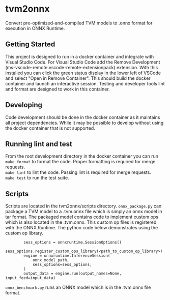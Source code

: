 # tvm2onnx
Convert pre-optimized-and-compiled TVM models to .onnx format for execution in ONNX Runtime.

## Getting Started
This project is designed to run in a docker container and integrate with Visual Studio Code. For
Visual Studio Code add the Remove Development (ms-vscode-remote.vscode-remote-extensionpack)
extension. With this installed you can click the green status display in the lower left
of VSCode and select "Open in Remove Container". This should build the docker container and
launch an interactive session. Testing and developer tools lint and format are designed to work
in this container.
## Developing
Code development should be done in the docker container as it maintains all project dependencies.
While it may be possible to develop without using the docker container that is not supported.
## Running lint and test
From the root development directory in the docker container you can run</br>
`make format` to format the code. Proper formatting is required for merge requests.</br>
`make lint` to lint the code. Passing lint is required for merge requests.</br>
`make test` to run the test suite.
## Scripts
Scripts are located in the tvm2onnx/scripts directory.
`onnx_package.py`  can package a TVM model to a .tvm.onnx
file which is simply an onnx model in tar format. The packaged model contains code to implement
custom ops which is also located in the .tvm.onnx. This custom op files is registered with the
ONNX Runtime. The python code below demonstrates using the custom op library.
```
        sess_options = onnxruntime.SessionOptions()
        sess_options.register_custom_ops_library(<path_to_custom_op_library>)
        engine = onnxruntime.InferenceSession(
            onnx_model_path,
            sess_options=sess_options,
        )
        output_data = engine.run(output_names=None, input_feed=input_data)
```
`onnx_benchmark.py` runs an ONNX model which is in the .tvm.onnx file format.